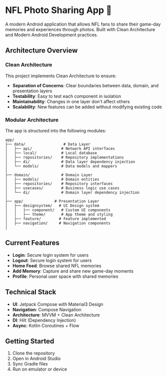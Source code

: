 # NFL Photo Sharing App 📸

A modern Android application that allows NFL fans to share their game-day memories and experiences through photos. Built with Clean Architecture and Modern Android Development practices.

## Architecture Overview

### Clean Architecture

This project implements Clean Architecture to ensure:

- **Separation of Concerns**: Clear boundaries between data, domain, and presentation layers
- **Testability**: Easy to test each component in isolation
- **Maintainability**: Changes in one layer don't affect others
- **Scalability**: New features can be added without modifying existing code

### Modular Architecture

The app is structured into the following modules:

```plaintext
app/
├── data/                 # Data Layer
│   ├── api/             # Network API interfaces
│   ├── local/           # Local database
│   ├── repositories/    # Repository implementations
│   ├── di/              # Data layer dependency injection
│   └── models/          # Data models and mappers
│
├── domain/              # Domain Layer
│   ├── models/          # Domain entities
│   ├── repositories/    # Repository interfaces
│   ├── usecases/        # Business logic use cases
│   └── di/              # Domain layer dependency injection
│
├── app/              # Presentation Layer
│   ├── designsystem/   # UI Design system
│   │   ├── component/   # Custom UI components
│   │   ├── theme/       # App theme and styling
│   ├── feature/        # Feature implemented
│   ├── navigation/     # Navigation components
│
```

## Current Features

- **Login**: Secure login system for users
- **Logout**: Secure login system for users
- **Home Feed**: Browse shared NFL memories
- **Add Memory**: Capture and share new game-day moments
- **Profile**: Personal user space with shared memories

## Technical Stack

- **UI**: Jetpack Compose with Material3 Design
- **Navigation**: Compose Navigation
- **Architecture**: MVVM + Clean Architecture
- **DI**: Hilt (Dependency Injection)
- **Async**: Kotlin Coroutines + Flow


## Getting Started

1. Clone the repository
2. Open in Android Studio
3. Sync Gradle files
4. Run on emulator or device